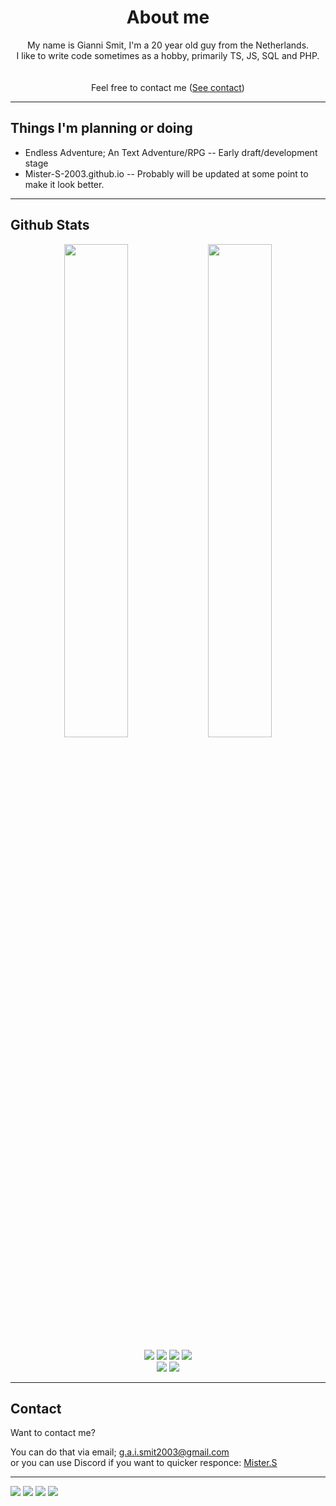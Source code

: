 <h1 align="center">About me</h2>
<p align="center">
  My name is Gianni Smit, I'm a 20 year old guy from the Netherlands.<br>
  I like to write code sometimes as a hobby, primarily TS, JS, SQL and PHP.<br><br><br>
  Feel free to contact me (<a href="#contact">See contact</a>)<br>
</p>

---
## Things I'm planning or doing

- Endless Adventure; An Text Adventure/RPG -- Early draft/development stage
- Mister-S-2003.github.io -- Probably will be updated at some point to make it look better.

---

## Github Stats
<!-- 
readme stats: https://github.com/anuraghazra/github-readme-stats 
-->
<p align="center">
  <img width="45%" src="https://github-readme-stats.vercel.app/api?username=Mister-S-2003&theme=onedark" />
  <img width="45%" src="https://github-readme-stats.vercel.app/api/top-langs/?username=Mister-S-2003&theme=onedark" />
</p>


<p align="center">
  <img src="https://img.shields.io/badge/HTML5-E34F26?style=for-the-badge&logo=html5&logoColor=white" />
  <img src="https://img.shields.io/badge/CSS3-1572B6?style=for-the-badge&logo=css3&logoColor=white" />
  <img src="https://img.shields.io/badge/JavaScript-323330?style=for-the-badge&logo=javascript&logoColor=F7DF1E" />
  <img src="https://img.shields.io/badge/TypeScript-007ACC?style=for-the-badge&logo=typescript&logoColor=white" /><br>
  <img src="https://img.shields.io/badge/PHP-777BB4?style=for-the-badge&logo=php&logoColor=white" />
  <img src="https://img.shields.io/badge/MySQL-00000F?style=for-the-badge&logo=mysql&logoColor=white" />
  <!--<img src="https://img.shields.io/badge/Python-14354C?style=for-the-badge&logo=python&logoColor=white" />
  <img src="https://img.shields.io/badge/Sass-CC6699?style=for-the-badge&logo=sass&logoColor=white" />-->
</p>

---

## Contact

Want to contact me?

You can do that via email; g.a.i.smit2003@gmail.com<br>
or you can use Discord if you want to quicker responce: [Mister.S](https://discord.com/users/667672462825095168)

---

[![](https://img.shields.io/github/followers/Mister-S-2003?label=Followers&style=social)](https://github.com/Mister-S-2003)
[![](https://img.shields.io/badge/Mail-D14836?logo=gmail&logoColor=white)](mailto:g.a.i.smit2003@gmail.com)
[![](https://img.shields.io/badge/Discord-7289DA?logo=discord&logoColor=white)](https://discord.com/users/667672462825095168)
[![](https://img.shields.io/badge/Steam-1a6a98?logo=steam&logoColor=white)](https://steamcommunity.com/id/definitlyAliveNow)
